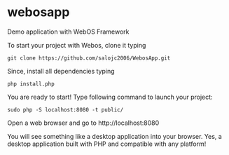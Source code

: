 # webosapp
Demo application with WebOS Framework

To start your project with Webos, clone it typing

``git clone https://github.com/salojc2006/WebosApp.git``

Since, install all dependencies typing

``php install.php``

You are ready to start! Type following command to launch your project:

``sudo php -S localhost:8080 -t public/``

Open a web browser and go to http://localhost:8080

You will see something like a desktop application into your browser. Yes, a desktop application built with PHP and compatible
with any platform!

